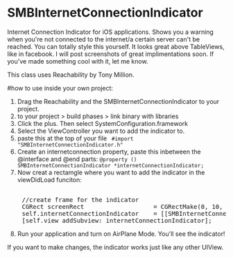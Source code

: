 SMBInternetConnectionIndicator
==============================

Internet Connection Indicator for iOS applications. Shows you a warning when you're not connected to the internet/a certain server can't be reached. You can totally style this yourself. It looks great above TableViews, like in facebook. I will post screenshots of great implimentations soon. If you've made something cool with it, let me know.

This class uses Reachability by Tony Million. 

#how to use inside your own project: 
1. Drag the Reachability and the SMBInternetConnectionIndicator to your project. 
2. to your project > build phases > link binary with libraries 
3. Click the plus. Then select SystemConfiguration.framework 
4. Select the ViewController you want to add the indicator to. 
5. paste this at the top of your file <code> #import "SMBInternetConnectionIndicator.h" </code>
6. Create an internetconnection property, paste this inbetween the @interface and @end parts: 
   <code>@property () SMBInternetConnectionIndicator *internetConnectionIndicator;</code>
7. Now creat a rectamgle where you want to add the indicator in the viewDidLoad funciton: 
<pre> 
    //create frame for the indicator
    CGRect screenRect                   = CGRectMake(0, 10, 320, 30);
    self.internetConnectionIndicator    = [[SMBInternetConnectionIndicator alloc] initWithFrame:screenRect];
    [self.view addSubview:_internetConnectionIndicator];
</pre> 
8. Run your application and turn on AirPlane Mode. You'll see the indicator! 

If you want to make changes, the indicator works just like any other UIView. 
